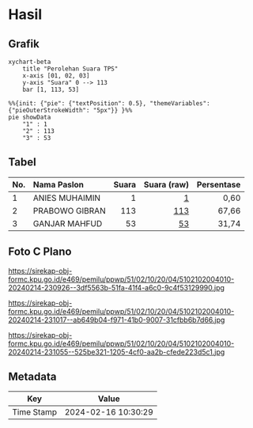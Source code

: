# Hasil

## Grafik

```mermaid
xychart-beta
    title "Perolehan Suara TPS"
    x-axis [01, 02, 03]
    y-axis "Suara" 0 --> 113
    bar [1, 113, 53]
```

```mermaid
%%{init: {"pie": {"textPosition": 0.5}, "themeVariables": {"pieOuterStrokeWidth": "5px"}} }%%
pie showData
    "1" : 1
    "2" : 113
    "3" : 53
```

## Tabel

| No. | Nama Paslon    | Suara | Suara (raw) | Persentase |
|:--- |:-------------- | -----:| -----------:| ----------:|
| 1   | ANIES MUHAIMIN | 1     | [1][p-1]    | 0,60       |
| 2   | PRABOWO GIBRAN | 113   | [113][p-2]  | 67,66      |
| 3   | GANJAR MAHFUD  | 53    | [53][p-3]   | 31,74      |


[p-1]: https://github.com/gigit-pemilu/pemilu-2024-51-bali/blob/main/pilpres/hitung-suara/sub/51-bali/sub/02-tabanan/sub/10-pupuan/sub/2004-kebon-padangan/sub/010-tps/sub/paslon-1.txt
[p-2]: https://github.com/gigit-pemilu/pemilu-2024-51-bali/blob/main/pilpres/hitung-suara/sub/51-bali/sub/02-tabanan/sub/10-pupuan/sub/2004-kebon-padangan/sub/010-tps/sub/paslon-2.txt
[p-3]: https://github.com/gigit-pemilu/pemilu-2024-51-bali/blob/main/pilpres/hitung-suara/sub/51-bali/sub/02-tabanan/sub/10-pupuan/sub/2004-kebon-padangan/sub/010-tps/sub/paslon-3.txt

## Foto C Plano

https://sirekap-obj-formc.kpu.go.id/e469/pemilu/ppwp/51/02/10/20/04/5102102004010-20240214-230926--3df5563b-51fa-41f4-a6c0-9c4f53129990.jpg

https://sirekap-obj-formc.kpu.go.id/e469/pemilu/ppwp/51/02/10/20/04/5102102004010-20240214-231017--ab649b04-f971-41b0-9007-31cfbb6b7d66.jpg

https://sirekap-obj-formc.kpu.go.id/e469/pemilu/ppwp/51/02/10/20/04/5102102004010-20240214-231055--525be321-1205-4cf0-aa2b-cfede223d5c1.jpg


## Metadata

| Key        | Value               |
| ---------- | ------------------- |
| Time Stamp | 2024-02-16 10:30:29 |




